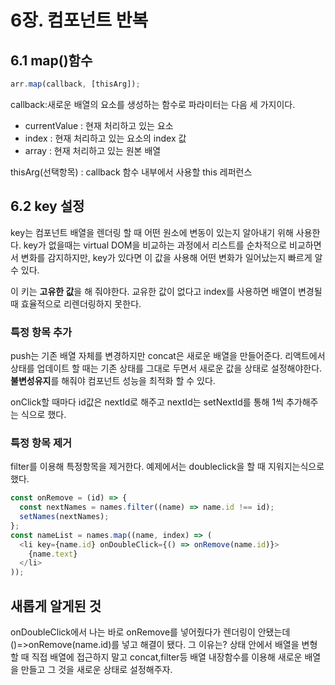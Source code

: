 # 6장. 컴포넌트 반복

## 6.1 map()함수

```javascript
arr.map(callback, [thisArg]);
```

callback:새로운 배열의 요소를 생성하는 함수로 파라미터는 다음 세 가지이다.

- currentValue : 현재 처리하고 있는 요소
- index : 현재 처리하고 있는 요소의 index 값
- array : 현재 처리하고 있는 원본 배열

thisArg(선택항목) : callback 함수 내부에서 사용할 this 레퍼런스

## 6.2 key 설정

key는 컴포넌트 배열을 렌더링 할 때 어떤 원소에 변동이 있는지 알아내기 위해 사용한다. key가 없을때는 virtual DOM을 비교하는 과정에서
리스트를 순차적으로 비교하면서 변화를 감지하지만, key가 있다면 이 값을 사용해 어떤 변화가 일어났는지 빠르게 알 수 있다.

이 키는 **고유한 값**을 해 줘야한다. 교유한 값이 없다고 index를 사용하면 배열이 변경될 때 효율적으로 리렌더링하지 못한다.

### 특정 항목 추가

push는 기존 배열 자체를 변경하지만 concat은 새로운 배열을 만들어준다.
리액트에서 상태를 업데이트 할 때는 기존 상태를 그대로 두면서 새로운 값을 상태로 설정해야한다. **불변성유지**를 해줘야 컴포넌트 성능을 최적화 할 수 있다.

onClick할 때마다 id값은 nextId로 해주고 nextId는 setNextId를 통해 1씩 추가해주는 식으로 했다.

### 특정 항목 제거

filter를 이용해 특정항목을 제거한다.
예제에서는 doubleclick을 할 때 지워지는식으로 했다.

```javascript
const onRemove = (id) => {
  const nextNames = names.filter((name) => name.id !== id);
  setNames(nextNames);
};
const nameList = names.map((name, index) => (
  <li key={name.id} onDoubleClick={() => onRemove(name.id)}>
    {name.text}
  </li>
));
```

## 새롭게 알게된 것

onDoubleClick에서 나는 바로 onRemove를 넣어줬다가 렌더링이 안됐는데 ()=>onRemove(name.id)를 넣고 해결이 됐다. 그 이유는?
상태 안에서 배열을 변형할 때 직접 배열에 접근하지 말고 concat,filter등 배열 내장함수를 이용해 새로운 배열을 만들고 그 것을 새로운 상태로 설정해주자.
